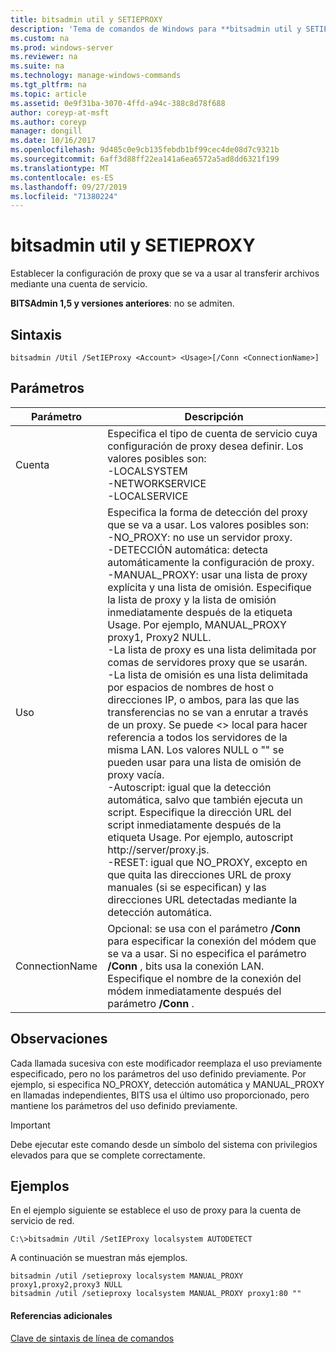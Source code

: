 ```yaml
---
title: bitsadmin util y SETIEPROXY
description: 'Tema de comandos de Windows para **bitsadmin util y SETIEPROXY** : establecer la configuración de proxy que se va a usar al transferir archivos mediante una cuenta de servicio.'
ms.custom: na
ms.prod: windows-server
ms.reviewer: na
ms.suite: na
ms.technology: manage-windows-commands
ms.tgt_pltfrm: na
ms.topic: article
ms.assetid: 0e9f31ba-3070-4ffd-a94c-388c8d78f688
author: coreyp-at-msft
ms.author: coreyp
manager: dongill
ms.date: 10/16/2017
ms.openlocfilehash: 9d485c0e9cb135febdb1bf99cec4de08d7c9321b
ms.sourcegitcommit: 6aff3d88ff22ea141a6ea6572a5ad8dd6321f199
ms.translationtype: MT
ms.contentlocale: es-ES
ms.lasthandoff: 09/27/2019
ms.locfileid: "71380224"
---
```

# <a name="bitsadmin-util-and-setieproxy"></a>bitsadmin util y SETIEPROXY

Establecer la configuración de proxy que se va a usar al transferir archivos mediante una cuenta de servicio.

**BITSAdmin 1,5 y versiones anteriores**: no se admiten.

## <a name="syntax"></a>Sintaxis

```
bitsadmin /Util /SetIEProxy <Account> <Usage>[/Conn <ConnectionName>]
```

## <a name="parameters"></a>Parámetros

|Parámetro|Descripción|
|---------|-----------|
|Cuenta|Especifica el tipo de cuenta de servicio cuya configuración de proxy desea definir. Los valores posibles son:</br>-LOCALSYSTEM</br>-NETWORKSERVICE</br>-LOCALSERVICE|
|Uso|Especifica la forma de detección del proxy que se va a usar. Los valores posibles son:</br>-NO_PROXY: no use un servidor proxy.</br>-DETECCIÓN automática: detecta automáticamente la configuración de proxy.</br>-MANUAL_PROXY: usar una lista de proxy explícita y una lista de omisión. Especifique la lista de proxy y la lista de omisión inmediatamente después de la etiqueta Usage. Por ejemplo, MANUAL_PROXY proxy1, Proxy2 NULL.</br>    -La lista de proxy es una lista delimitada por comas de servidores proxy que se usarán.</br>    -La lista de omisión es una lista delimitada por espacios de nombres de host o direcciones IP, o ambos, para las que las transferencias no se van a enrutar a través de un proxy. Se puede \<> local para hacer referencia a todos los servidores de la misma LAN. Los valores NULL o "" se pueden usar para una lista de omisión de proxy vacía.</br>-Autoscript: igual que la detección automática, salvo que también ejecuta un script. Especifique la dirección URL del script inmediatamente después de la etiqueta Usage. Por ejemplo, autoscript http://server/proxy.js.</br>-RESET: igual que NO_PROXY, excepto en que quita las direcciones URL de proxy manuales (si se especifican) y las direcciones URL detectadas mediante la detección automática.|
|ConnectionName|Opcional: se usa con el parámetro **/Conn** para especificar la conexión del módem que se va a usar. Si no especifica el parámetro **/Conn** , bits usa la conexión LAN. Especifique el nombre de la conexión del módem inmediatamente después del parámetro **/Conn** .|

## <a name="remarks"></a>Observaciones

Cada llamada sucesiva con este modificador reemplaza el uso previamente especificado, pero no los parámetros del uso definido previamente. Por ejemplo, si especifica NO_PROXY, detección automática y MANUAL_PROXY en llamadas independientes, BITS usa el último uso proporcionado, pero mantiene los parámetros del uso definido previamente.

> [!IMPORTANT]
> Debe ejecutar este comando desde un símbolo del sistema con privilegios elevados para que se complete correctamente.

## <a name="examples"></a>Ejemplos

En el ejemplo siguiente se establece el uso de proxy para la cuenta de servicio de red.

```
C:\>bitsadmin /Util /SetIEProxy localsystem AUTODETECT
```

A continuación se muestran más ejemplos.

```
bitsadmin /util /setieproxy localsystem MANUAL_PROXY proxy1,proxy2,proxy3 NULL
bitsadmin /util /setieproxy localsystem MANUAL_PROXY proxy1:80 ""
```

#### <a name="additional-references"></a>Referencias adicionales

[Clave de sintaxis de línea de comandos](command-line-syntax-key.md)